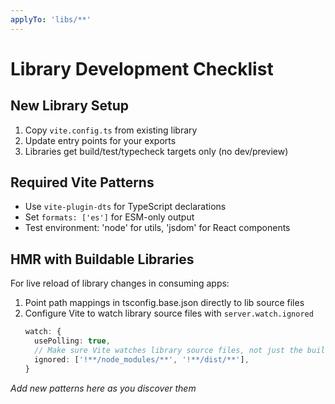 ```yaml
---
applyTo: 'libs/**'
---
```


# Library Development Checklist

## New Library Setup
1. Copy `vite.config.ts` from existing library
2. Update entry points for your exports  
3. Libraries get build/test/typecheck targets only (no dev/preview)

## Required Vite Patterns
- Use `vite-plugin-dts` for TypeScript declarations
- Set `formats: ['es']` for ESM-only output
- Test environment: 'node' for utils, 'jsdom' for React components

## HMR with Buildable Libraries
For live reload of library changes in consuming apps:
1. Point path mappings in tsconfig.base.json directly to lib source files
2. Configure Vite to watch library source files with `server.watch.ignored` 
   ```typescript
   watch: {
     usePolling: true,
     // Make sure Vite watches library source files, not just the built output
     ignored: ['!**/node_modules/**', '!**/dist/**'],
   }
   ```

*Add new patterns here as you discover them*
